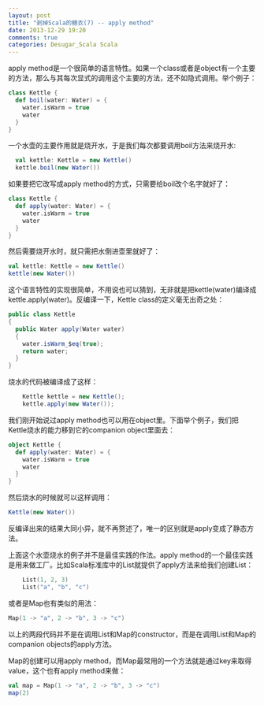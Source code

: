 ```yaml
---
layout: post
title: "剥掉Scala的糖衣(7) -- apply method"
date: 2013-12-29 19:20
comments: true
categories: Desugar_Scala Scala
---
```


apply method是一个很简单的语言特性。如果一个class或者是object有一个主要的方法，那么与其每次显式的调用这个主要的方法，还不如隐式调用。举个例子：

```scala
class Kettle {
  def boil(water: Water) = {
    water.isWarm = true
    water
  }
}
```

一个水壶的主要作用就是烧开水，于是我们每次都要调用boil方法来烧开水:

```scala
  val kettle: Kettle = new Kettle()
  kettle.boil(new Water())
```

如果要把它改写成apply method的方式，只需要给boil改个名字就好了：

```scala
class Kettle {
  def apply(water: Water) = {
    water.isWarm = true
    water
  }
}
```

然后需要烧开水时，就只需把水倒进壶里就好了：

```scala
val kettle: Kettle = new Kettle()
kettle(new Water())
```

这个语言特性的实现很简单，不用说也可以猜到，无非就是把kettle(water)编译成kettle.apply(water)。反编译一下，Kettle class的定义毫无出奇之处：

```java
public class Kettle
{
  public Water apply(Water water)
  {
    water.isWarm_$eq(true);
    return water;
  }
}
```

烧水的代码被编译成了这样：

```java
    Kettle kettle = new Kettle();
    kettle.apply(new Water());
```

我们刚开始说过apply method也可以用在object里。下面举个例子，我们把Kettle烧水的能力移到它的companion object里面去：

```scala
object Kettle {
  def apply(water: Water) = {
    water.isWarm = true
    water
  }
}
```

然后烧水的时候就可以这样调用：

```scala
Kettle(new Water())
```

反编译出来的结果大同小异，就不再赘述了，唯一的区别就是apply变成了静态方法。

上面这个水壶烧水的例子并不是最佳实践的作法。apply method的一个最佳实践是用来做工厂。比如Scala标准库中的List就提供了apply方法来给我们创建List：

```scala
    List(1, 2, 3)
    List("a", "b", "c")
```

或者是Map也有类似的用法：

```scala
Map(1 -> "a", 2 -> "b", 3 -> "c")
```

以上的两段代码并不是在调用List和Map的constructor，而是在调用List和Map的companion objects的apply方法。

Map的创建可以用apply method，而Map最常用的一个方法就是通过key来取得value，这个也有apply method来做：

```scala
val map = Map(1 -> "a", 2 -> "b", 3 -> "c")
map(2)
```
